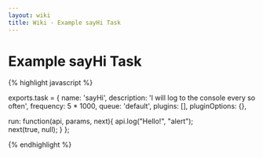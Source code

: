 ```yaml
---
layout: wiki
title: Wiki - Example sayHi Task
---
```


# Example sayHi Task

{% highlight javascript %}

exports.task = {
  name:          'sayHi',
  description:   'I will log to the console every so often',
  frequency:     5 * 1000,
  queue:         'default',
  plugins:       [],
  pluginOptions: {},
  
  run: function(api, params, next){
    api.log("Hello!", "alert");      
    next(true, null);
  }
};

{% endhighlight %}